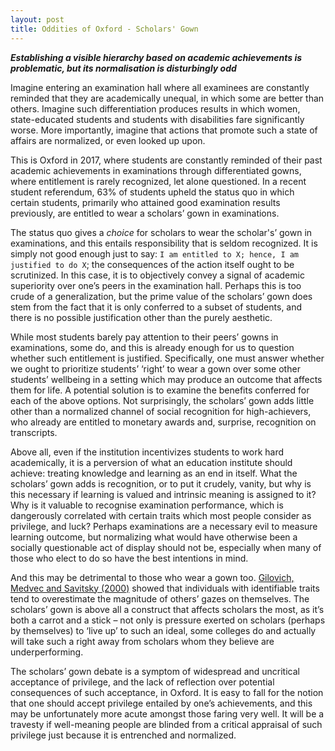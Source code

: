 ```yaml
---
layout: post
title: Oddities of Oxford - Scholars' Gown
---
```


**_Establishing a visible hierarchy based on academic achievements is problematic, but its normalisation is disturbingly odd_**

Imagine entering an examination hall where all examinees are constantly reminded that they are academically unequal, in which some are better than others. Imagine such differentiation produces results in which women, state-educated students and students with disabilities fare significantly worse. More importantly, imagine that actions that promote such a state of affairs are normalized, or even looked up upon.

This is Oxford in 2017, where students are constantly reminded of their past academic achievements in examinations through differentiated gowns, where entitlement is rarely recognized, let alone questioned. In a recent student referendum, 63% of students upheld the status quo in which certain students, primarily who attained good examination results previously, are entitled to wear a scholars’ gown in examinations.

The status quo gives a *choice* for scholars to wear the scholar's’ gown in examinations, and this entails responsibility that is seldom recognized. It is simply not good enough just to say: `I am entitled to X; hence, I am justified to do X`; the consequences of the action itself ought to be scrutinized. In this case, it is to objectively convey a signal of academic superiority over one’s peers in the examination hall. Perhaps this is too crude of a generalization, but the prime value of the scholars’ gown does stem from the fact that it is only conferred to a subset of students, and there is no possible justification other than the purely aesthetic.

While most students barely pay attention to their peers’ gowns in examinations, some do, and this is already enough for us to question whether such entitlement is justified. Specifically, one must answer whether we ought to prioritize students’ ‘right’ to wear a gown over some other students’ wellbeing in a setting which may produce an outcome that affects them for life. A potential solution is to examine the benefits conferred for each of the above options. Not surprisingly, the scholars’ gown adds little other than a normalized channel of social recognition for high-achievers, who already are entitled to monetary awards and, surprise, recognition on transcripts.

Above all, even if the institution incentivizes students to work hard academically, it is a perversion of what an education institute should achieve: treating knowledge and learning as an end in itself. What the scholars’ gown adds is recognition, or to put it crudely, vanity, but why is this necessary if learning is valued and intrinsic meaning is assigned to it? Why is it valuable to recognise examination performance, which is dangerously correlated with certain traits which most people consider as privilege, and luck? Perhaps examinations are a necessary evil to measure learning outcome, but normalizing what would have otherwise been a socially questionable act of display should not be, especially when many of those who elect to do so have the best intentions in mind.

And this may be detrimental to those who wear a gown too. [Gilovich, Medvec and Savitsky (2000)](http://citeseerx.ist.psu.edu/viewdoc/download?doi=10.1.1.322.1736&rep=rep1&type=pdf) showed that individuals with identifiable traits tend to overestimate the magnitude of others’ gazes on themselves. The scholars’ gown is above all a construct that affects scholars the most, as it’s both a carrot and a stick – not only is pressure exerted on scholars (perhaps by themselves) to ‘live up’ to such an ideal, some colleges do and actually will take such a right away from scholars whom they believe are underperforming.

The scholars’ gown debate is a symptom of widespread and uncritical acceptance of privilege, and the lack of reflection over potential consequences of such acceptance, in Oxford. It is easy to fall for the notion that one should accept privilege entailed by one’s achievements, and this may be unfortunately more acute amongst those faring very well. It will be a travesty if well-meaning people are blinded from a critical appraisal of such privilege just because it is entrenched and normalized.
